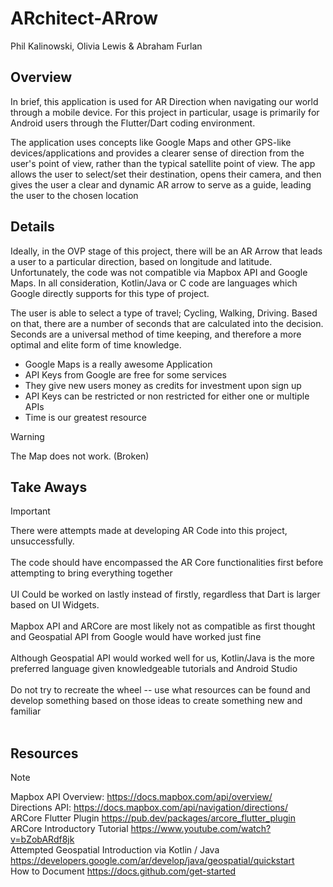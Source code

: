 # ARchitect-ARrow
Phil Kalinowski, Olivia Lewis & Abraham Furlan

## Overview
In brief, this application is used for AR Direction when navigating our world through a mobile device. For this project in particular, usage is primarily for Android users through the Flutter/Dart coding environment.

The application uses concepts like Google Maps and other GPS-like devices/applications and provides a clearer sense of direction from the user's point of view, rather than the typical satellite point of view. The app allows the user to select/set their destination, opens their camera, and then gives the user a clear and dynamic AR arrow to serve as a guide, leading the user to the chosen location

## Details
Ideally, in the OVP stage of this project, there will be an AR Arrow that leads a user to a particular direction, based on longitude and latitude. Unfortunately, the code was not compatible via Mapbox API and Google Maps. In all consideration, Kotlin/Java or C code are languages which Google directly supports for this type of project.

The user is able to select a type of travel; Cycling, Walking, Driving. Based on that, there are a number of seconds that are calculated into the decision. Seconds are a universal method of time keeping, and therefore a more optimal and elite form of time knowledge. 

+ Google Maps is a really awesome Application
+ API Keys from Google are free for some services
+ They give new users money as credits for investment upon sign up
+ API Keys can be restricted or non restricted for either one or multiple APIs
+ Time is our greatest resource



> [!WARNING]
> The Map does not work. (Broken)

## Take Aways
> [!IMPORTANT]
> There were attempts made at developing AR Code into this project, unsuccessfully. <br><br>
> The code should have encompassed the AR Core functionalities first before attempting to bring everything together <br><br>
> UI Could be worked on lastly instead of firstly, regardless that Dart is larger based on UI Widgets. <br><br>
> Mapbox API and ARCore are most likely not as compatible as first thought and Geospatial API from Google would have worked just fine <br><br>
> Although Geospatial API would worked well for us, Kotlin/Java is the more preferred language given knowledgeable tutorials and Android Studio <br><br>
> Do not try to recreate the wheel -- use what resources can be found and develop something based on those ideas to create something new and familiar <br><br>

## Resources
> [!NOTE]
> Mapbox API Overview: https://docs.mapbox.com/api/overview/ <br>
> Directions API: https://docs.mapbox.com/api/navigation/directions/ <br>
> ARCore Flutter Plugin https://pub.dev/packages/arcore_flutter_plugin <br>
> ARCore Introductory Tutorial https://www.youtube.com/watch?v=bZobARdf8jk <br>
> Attempted Geospatial Introduction via Kotlin / Java https://developers.google.com/ar/develop/java/geospatial/quickstart<br>
> How to Document https://docs.github.com/get-started